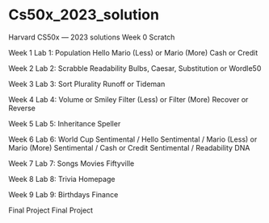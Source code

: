 # Cs50x_2023_solution
Harvard CS50x — 2023 solutions
Week 0
 Scratch

Week 1
 Lab 1: Population 
 Hello 
 Mario (Less) or Mario (More) 
 Cash or Credit 

Week 2 
 Lab 2: Scrabble 
 Readability 
 Bulbs, Caesar, Substitution or Wordle50 

Week 3 
 Lab 3: Sort 
 Plurality 
 Runoff or Tideman 

Week 4
 Lab 4: Volume or Smiley
 Filter (Less) or Filter (More)
 Recover or Reverse

Week 5
 Lab 5: Inheritance
 Speller

Week 6
 Lab 6: World Cup
 Sentimental / Hello
 Sentimental / Mario (Less) or Mario (More)
 Sentimental / Cash or Credit
 Sentimental / Readability
 DNA

Week 7
 Lab 7: Songs
 Movies
 Fiftyville

Week 8
 Lab 8: Trivia
 Homepage

Week 9
 Lab 9: Birthdays
 Finance
 
Final Project
 Final Project




